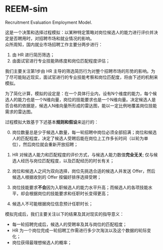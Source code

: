 ﻿# REEM-sim

Recruitment Evaluation Employment Model.

这是一个决策和选择过程模拟：以某种特定策略对岗位候选人的能力进行评价并决定是否聘用时，对招聘市场和就业情况的影响。  
众所周知，国内就业市场招聘工作主要分两步进行：
1. 由 HR 进行简历筛选；
2. 由面试官进行专业技能熟练度和岗位匹配程度评估；

我们主要关注第1步由 HR 主导的筛选简历行为对整个招聘市场的形势的影响。为了尽可能贴近现实，面试官进行的专业技能考察和岗位匹配度，将由下述的机制来模拟。

为了简化计算，模拟的设定是：在一个具体行业内，设有N个维度的能力，每个候选人的能力也是一个N维向量，岗位的技能要求也是一个N维向量。决定候选人是否合格的依据是，候选人N维向量所形成的雷达图，能以一定比例地覆盖岗位技能需求的雷达图。

过程模拟大致基于下述基本**规则和假设**来运行的：  

0. 岗位数量总是少于候选人数量，每一轮招聘中岗位必须全部招满；岗位和候选人的匹配程度，决定了候选人受聘后能在岗位上工作多长时间（以轮为单位），然后岗位就会重新开放招聘；

1. HR 对候选人能力和匹配程度的评价方式，与候选人能力数值**完全无关**; 仅与候选人经历与岗位匹配程度，以及匹配经历的时长有关；

3. 岗位和候选人之间为双向选择，岗位先挑选合适的候选人并发送 Offer，然后候选人根据收到的 Offer 按偏好排序选择受聘；

4. 岗位技能要求**不会**因为入职候选人的能力水平升高；而候选人的各项技能水平，却会根据岗位的技能要求和任职时长变得更高；

5. 候选人不可能根据岗位信息预计任职时长；

模拟完成后，我们主要关注以下的结果及其对现实的指导意义：

* 每一轮招聘完成后，候选人的受聘率及其与岗位的匹配程度；
* HR 为一个岗位完成一轮招聘工作需进行多少次淘汰以及这个数据的轮际变化；
* 岗位获得最理想候选人的概率；

